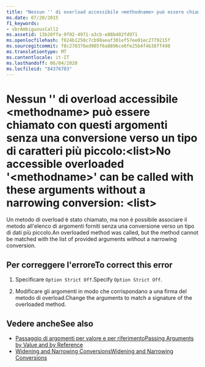 ```yaml
---
title: "Nessun '' di overload accessibile <methodname> può essere chiamato con questi argomenti senza una conversione verso un tipo di caratteri più piccolo: <list>"
ms.date: 07/20/2015
f1_keywords:
- vbrAmbiguousCall2
ms.assetid: 13b20ffa-9f02-4971-a3cb-e08b402fd971
ms.openlocfilehash: f824b1250c7cb98aeaf301ef57ee01ec2779215f
ms.sourcegitcommit: f8c270376ed905f6a8896ce0fe25b4f4b38ff498
ms.translationtype: MT
ms.contentlocale: it-IT
ms.lasthandoff: 06/04/2020
ms.locfileid: "84376703"
---
```

# <a name="no-accessible-overloaded-methodname-can-be-called-with-these-arguments-without-a-narrowing-conversion-list"></a><span data-ttu-id="0a141-102">Nessun '' di overload accessibile \<methodname> può essere chiamato con questi argomenti senza una conversione verso un tipo di caratteri più piccolo:\<list></span><span class="sxs-lookup"><span data-stu-id="0a141-102">No accessible overloaded '\<methodname>' can be called with these arguments without a narrowing conversion: \<list></span></span>
<span data-ttu-id="0a141-103">Un metodo di overload è stato chiamato, ma non è possibile associare il metodo all'elenco di argomenti forniti senza una conversione verso un tipo di dati più piccolo.</span><span class="sxs-lookup"><span data-stu-id="0a141-103">An overloaded method was called, but the method cannot be matched with the list of provided arguments without a narrowing conversion.</span></span>  
  
## <a name="to-correct-this-error"></a><span data-ttu-id="0a141-104">Per correggere l'errore</span><span class="sxs-lookup"><span data-stu-id="0a141-104">To correct this error</span></span>  
  
1. <span data-ttu-id="0a141-105">Specificare `Option Strict Off`.</span><span class="sxs-lookup"><span data-stu-id="0a141-105">Specify `Option Strict Off`.</span></span>
  
2. <span data-ttu-id="0a141-106">Modificare gli argomenti in modo che corrispondano a una firma del metodo di overload.</span><span class="sxs-lookup"><span data-stu-id="0a141-106">Change the arguments to match a signature of the overloaded method.</span></span>  
  
## <a name="see-also"></a><span data-ttu-id="0a141-107">Vedere anche</span><span class="sxs-lookup"><span data-stu-id="0a141-107">See also</span></span>

- [<span data-ttu-id="0a141-108">Passaggio di argomenti per valore e per riferimento</span><span class="sxs-lookup"><span data-stu-id="0a141-108">Passing Arguments by Value and by Reference</span></span>](../programming-guide/language-features/procedures/passing-arguments-by-value-and-by-reference.md)
- [<span data-ttu-id="0a141-109">Widening and Narrowing Conversions</span><span class="sxs-lookup"><span data-stu-id="0a141-109">Widening and Narrowing Conversions</span></span>](../programming-guide/language-features/data-types/widening-and-narrowing-conversions.md)
